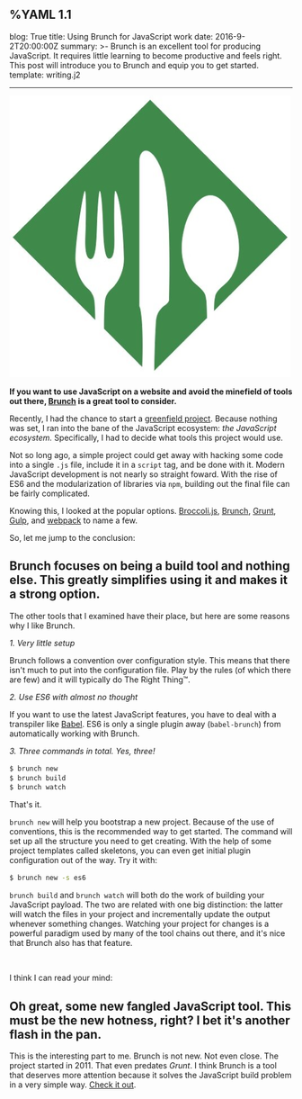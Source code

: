 %YAML 1.1
---
blog: True
title: Using Brunch for JavaScript work
date: 2016-9-2T20:00:00Z
summary: >-
  Brunch is an excellent tool for producing JavaScript.
  It requires little learning to become productive
  and feels right.
  This post will introduce you to Brunch
  and equip you to get started.
template: writing.j2

---
<img class='book' src='brunch.jpg'>

**If you want to use JavaScript on a website
and avoid the minefield of tools out there,
[Brunch](http://brunch.io/)
is a great tool to consider.**

Recently,
I had the chance to start a
[greenfield project](https://en.wikipedia.org/wiki/Greenfield_project).
Because nothing was set,
I ran into the bane
of the JavaScript ecosystem:
*the JavaScript ecosystem.*
Specifically,
I had to decide what tools this project would use.

Not so long ago,
a simple project could get away with hacking some code
into a single `.js` file,
include it in a `script` tag,
and be done with it.
Modern JavaScript development is not nearly so straight foward.
With the rise of ES6
and the modularization of libraries
via `npm`,
building out the final file can be fairly complicated.

Knowing this,
I looked at the popular options.
[Broccoli.js](http://broccolijs.com/),
[Brunch](http://brunch.io/),
[Grunt](http://gruntjs.com/),
[Gulp](http://gulpjs.com/),
and
[webpack](https://webpack.github.io/docs/)
to name a few.

So, let me jump to the conclusion:

## Brunch focuses on being a build tool and nothing else. This greatly simplifies using it and makes it a strong option.

The other tools that I examined have their place,
but here are some reasons why I like Brunch.

*1. Very little setup*

Brunch follows a convention over configuration style.
This means that there isn't much to put into the configuration file.
Play by the rules
(of which there are few)
and it will typically do The Right Thing&trade;.

*2. Use ES6 with almost no thought*

If you want to use the latest JavaScript features,
you have to deal with a transpiler like
[Babel](https://babeljs.io/).
ES6 is only a single plugin away (`babel-brunch`)
from automatically working with Brunch.

*3. Three commands in total. Yes, three!*

```bash
$ brunch new
$ brunch build
$ brunch watch
```

That's it.

`brunch new` will help you bootstrap a new project.
Because of the use of conventions,
this is the recommended way to get started.
The command will set up all the structure you need
to get creating.
With the help of some project templates called skeletons,
you can even get initial plugin configuration out of the way.
Try it with:

```bash
$ brunch new -s es6
```

`brunch build` and `brunch watch`
will both do the work of building your JavaScript payload.
The two are related with one big distinction:
the latter will watch the files in your project
and incrementally update the output
whenever something changes.
Watching your project for changes is a powerful paradigm
used by many of the tool chains out there,
and it's nice that Brunch also has that feature.

<br>

I think I can read your mind:

## Oh great, some new fangled JavaScript tool. This must be the new hotness, right? I bet it's another flash in the pan.

This is the interesting part to me.
Brunch is not new.
Not even close.
The project started in 2011.
That even predates *Grunt*.
I think Brunch is a tool that deserves more attention
because it solves the JavaScript build problem
in a very simple way.
[Check it out](http://brunch.io/).

